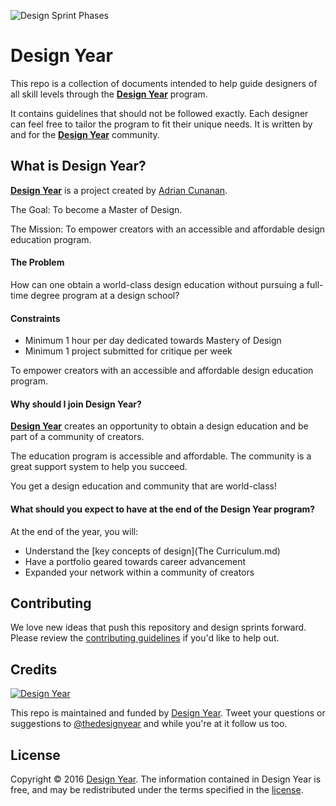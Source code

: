 ![Design Sprint Phases](https://cdn-images-1.medium.com/max/2000/1*nYJCEmrr0C233RL8FFWFFg.jpeg)

# Design Year

This repo is a collection of documents intended to help guide designers of all skill levels through the [**Design Year**](https://designyear.com) program.

It contains guidelines that should not be followed exactly.
Each designer can feel free to tailor the program to fit their unique needs.
It is written by and for the [**Design Year**](https://designyear.com) community.

## What is Design Year?

[**Design Year**](https://designyear.com) is a project created by [Adrian Cunanan](http://adriancunanan.com).  

The Goal: To become a Master of Design.

The Mission: To empower creators with an accessible and affordable design education program.

#### The Problem

How can one obtain a world-class design education without pursuing a full-time degree program at a design school?

#### Constraints

 - Minimum 1 hour per day dedicated towards Mastery of Design
 - Minimum 1 project submitted for critique per week

To empower creators with an accessible and affordable design education program.

#### Why should I join Design Year?

[**Design Year**](https://designyear.com) creates an opportunity to obtain a design education and be part of a community of creators.

The education program is accessible and affordable.
The community is a great support system to help you succeed.

You get a design education and community that are world-class!

#### What should you expect to have at the end of the Design Year program?

At the end of the year,  you will:

 - Understand the [key concepts of design](The Curriculum.md)
 - Have a portfolio geared towards career advancement
 - Expanded your network within a community of creators

## Contributing

We love new ideas that push this repository and design sprints forward. Please review the [contributing guidelines](CONTRIBUTING.md) if you'd like to help out.

## Credits

[![Design Year](https://cdn-images-1.medium.com/fit/c/210/36/1*0U2H7CHL0PACHnuD5oXomQ.png?source=logoAvatar-45aeebc5913---a0dba47873f0)](http://designyear.com)

This repo is maintained and funded by [Design Year](https://designyear.com).
Tweet your questions or suggestions to [@thedesignyear](https://twitter.com/thedesignyear) 
and while you're at it follow us too.

## License

Copyright © 2016 [Design Year](https://designyear.com).
The information contained in Design Year is free,
and may be redistributed under the terms specified in the
[license](LICENSE.md).